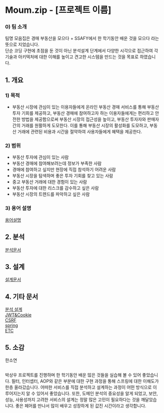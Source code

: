 # Moum.zip - [프로젝트 이름]
### 0) 팀 소개
  팀명 모음집은 경매 부동산을 모으다 + SSAFY에서 한 학기동안 배운 것을 모으다 라는 뜻으로 지었습니다.  
단순 코딩 구현에 초점을 둔 것이 아닌 분석설계 단계에서 다양한 시각으로 접근하여 각 기술과 아키텍처에 대한 이해를 높이고 견고한 시스템을 만드는 것을 목표로 하였습니다.

## 1. 개요
### 1) 목적
- 부동산 시장에 관심이 있는 이용자들에게 온라인 부동산 경매 서비스를 통해 부동산 투자 기회를 제공하고, 부동산 경매에 참여하고자 하는 이용자들에게는 편리하고 안전한 방법을 제공함으로써 부동산 시장의 접근성을 높이고, 부동산 투자자와 판매자 간의 거래를 원활하게 도모한다. 이를 통해 부동산 시장의 활성화를 도모하고, 부동산 거래에 관련된 비용과 시간을 절약하여 사용자들에게 혜택을 제공한다.
### 2) 범위
- 부동산 투자에 관심이 있는 사람
- 부동산 경매에 참여해보려는데 정보가 부족한 사람
- 경매에 참여하고 싶지만 현장에 직접 참석하기 어려운 사람
- 부동산 시장을 탐색하며 좋은 투자 기회를 찾고 있는 사람
- 중고 부동산 거래에 대한 경험이 있는 사람
- 부동산 투자에 대한 리스크를 감수하고 싶은 사람
- 부동산 시장의 트렌드를 파악하고 싶은 사람
### 3) 용어 설명
[용어설명](note/GlossaryOfTerms.md)

## 2. 분석
[분석문서](note/RequiremetsAnalysisFinal.md)

## 3. 설계
[설계문서](note/design.md)

## 4. 기타 문서
[분석 설계](note/분석설계때얘기했던이것저것.md)  
[JWT&Cookie](note/JWTnCookie.md)  
[CSRF](note/csrf.md)  
[spring](note/spring.md)  
[ETC](note/그외설계관련고민들.md)



## 5. 소감
한소연  
``` 
```
박상우
    프로젝트를 진행하며 한 학기동안 배운 많은 것들을 실습해 볼 수 있어 좋았습니다.
필터, 인터셉터, AOP와 같은 부분에 대한 구현 과정을 통해 스프링에 대한 이해도가 한층 올라갔습니다.
어떠한 서비스를 직접 분석하고 설계하는 과정이 어떤 방식으로 이루어지는지 알 수 있어서 좋았습니다.
또한, 도메인 분석의 중요성을 알게 되었고, 보안, 성능, 사용성까지 고려한 서비스의 설계는 정말 많은 고민이 필요하다는 것을 깨달았습니다.
좋은 페어를 만나서 많이 배우고 성장하게 된 값진 시간이라고 생각합니다.
